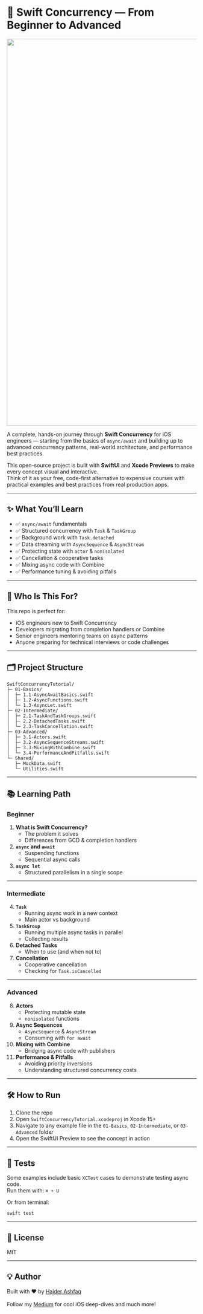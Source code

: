 # 🚀 Swift Concurrency — From Beginner to Advanced  

<p align="center">
<img width="1536" height="1024" alt="ChatGPT Image Aug 9, 2025, 07_25_53 PM" src="https://github.com/user-attachments/assets/200b88e7-a33b-4a35-b9a5-9196c6da9f6a" />
</p>

A complete, hands-on journey through **Swift Concurrency** for iOS engineers — starting from the basics of `async/await` and building up to advanced concurrency patterns, real-world architecture, and performance best practices.  

This open-source project is built with **SwiftUI** and **Xcode Previews** to make every concept visual and interactive.  
Think of it as your free, code-first alternative to expensive courses with practical examples and best practices from real production apps.  

---

## ✨ What You’ll Learn

- ✅ `async/await` fundamentals  
- ✅ Structured concurrency with `Task` & `TaskGroup`  
- ✅ Background work with `Task.detached`  
- ✅ Data streaming with `AsyncSequence` & `AsyncStream`  
- ✅ Protecting state with `actor` & `nonisolated`  
- ✅ Cancellation & cooperative tasks  
- ✅ Mixing async code with Combine  
- ✅ Performance tuning & avoiding pitfalls  

---

## 🧩 Who Is This For?

This repo is perfect for:  

- iOS engineers new to Swift Concurrency  
- Developers migrating from completion handlers or Combine  
- Senior engineers mentoring teams on async patterns  
- Anyone preparing for technical interviews or code challenges  

---

## 🗂 Project Structure  

```
SwiftConcurrencyTutorial/
├─ 01-Basics/
│  ├─ 1.1-AsyncAwaitBasics.swift
│  ├─ 1.2-AsyncFunctions.swift
│  └─ 1.3-AsyncLet.swift
├─ 02-Intermediate/
│  ├─ 2.1-TaskAndTaskGroups.swift
│  ├─ 2.2-DetachedTasks.swift
│  └─ 2.3-TaskCancellation.swift
├─ 03-Advanced/
│  ├─ 3.1-Actors.swift
│  ├─ 3.2-AsyncSequenceStreams.swift
│  ├─ 3.3-MixingWithCombine.swift
│  └─ 3.4-PerformanceAndPitfalls.swift
└─ Shared/
   ├─ MockData.swift
   └─ Utilities.swift
```


---

## 📚 Learning Path

### **Beginner**
1. **What is Swift Concurrency?**
   - The problem it solves
   - Differences from GCD & completion handlers
2. **`async` and `await`**
   - Suspending functions
   - Sequential async calls
3. **`async let`**
   - Structured parallelism in a single scope

---

### **Intermediate**
4. **`Task`**
   - Running async work in a new context
   - Main actor vs background
5. **`TaskGroup`**
   - Running multiple async tasks in parallel
   - Collecting results
6. **Detached Tasks**
   - When to use (and when not to)
7. **Cancellation**
   - Cooperative cancellation
   - Checking for `Task.isCancelled`

---

### **Advanced**
8. **Actors**
   - Protecting mutable state
   - `nonisolated` functions
9. **Async Sequences**
   - `AsyncSequence` & `AsyncStream`
   - Consuming with `for await`
10. **Mixing with Combine**
    - Bridging async code with publishers
11. **Performance & Pitfalls**
    - Avoiding priority inversions
    - Understanding structured concurrency costs

---

## 🛠 How to Run

1. Clone the repo  
2. Open `SwiftConcurrencyTutorial.xcodeproj` in Xcode 15+  
3. Navigate to any example file in the `01-Basics`, `02-Intermediate`, or `03-Advanced` folder  
4. Open the SwiftUI Preview to see the concept in action  

---

## 🧪 Tests

Some examples include basic `XCTest` cases to demonstrate testing async code.  
Run them with: `⌘ + U`

Or from terminal:

`swift test`

---

## 📝 License
MIT

---

## 💡 Author
Built with ❤️ by [Haider Ashfaq](https://haiderashfaq.com/) \
\
Follow my [Medium](https://medium.com/@haiderashfaq) for cool iOS deep-dives and much more!
